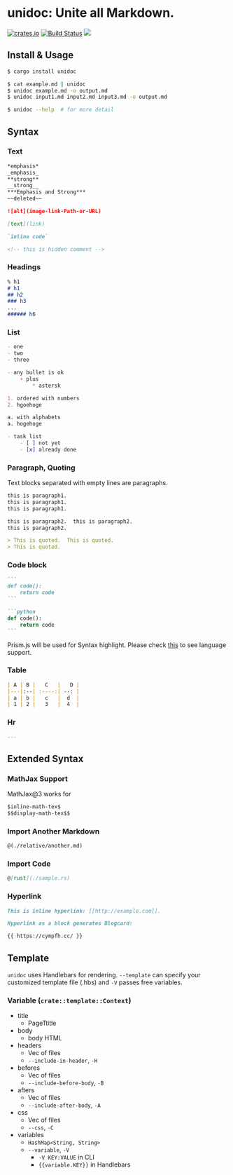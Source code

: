 # unidoc: Unite all Markdown.

<p>
    <a href="https://crates.io/crates/unidoc"><img src="https://img.shields.io/crates/v/unidoc.svg?style=flat-square" alt="crates.io" /></a>
    <a href="https://actions-badge.atrox.dev/cympfh/unidoc/goto?ref=main"><img alt="Build Status" src="https://img.shields.io/endpoint.svg?url=https%3A%2F%2Factions-badge.atrox.dev%2Fcympfh%2Funidoc%2Fbadge%3Fref%3Dmain&style=flat-square" /></a>
    <a href="https://github.com/cympfh/unidoc/blob/main/LICENSE"><img src="https://img.shields.io/crates/l/unidoc.svg?style=flat-square" /></a>
</p>

## Install & Usage

```sh
$ cargo install unidoc

$ cat example.md | unidoc
$ unidoc example.md -o output.md
$ unidoc input1.md input2.md input3.md -o output.md

$ unidoc --help  # for more detail
```

## Syntax

### Text

```markdown
*emphasis*
_emphasis_
**strong**
__strong__
***Emphasis and Strong***
~~deleted~~

![alt](image-link-Path-or-URL)

[text](link)

`inline code`

<!-- this is hidden comment -->
```

### Headings

```markdown
% h1
# h1
## h2
### h3
...
###### h6
```

### List

```markdown
- one
- two
- three

- any bullet is ok
    + plus
        * astersk

1. ordered with numbers
2. hgoehoge

a. with alphabets
a. hogehoge

- task list
    - [ ] not yet
    - [x] already done
```

### Paragraph, Quoting

Text blocks separated with empty lines are paragraphs.

```markdown
this is paragraph1.
this is paragraph1.
this is paragraph1.

this is paragraph2.  this is paragraph2.
this is paragraph2.

> This is quoted.  This is quoted.
> This is quoted.
```

### Code block

````markdown
```
def code():
    return code
```

```python
def code():
    return code
```
````

Prism.js will be used for Syntax highlight.
Please check [this](https://prismjs.com/#basic-usage) to see language support.

### Table

```markdown
| A | B |   C   |   D |
|---|:--| :----:| --: |
| a | b |   c   |  d  |
| 1 | 2 |   3   |  4  |
```

### Hr

```markdown
---
```

## Extended Syntax

### MathJax Support

MathJax@3 works for

```markdown
$inline-math-tex$
$$display-math-tex$$
```

### Import Another Markdown

```markdown
@(./relative/another.md)
```

### Import Code

```markdown
@[rust](./sample.rs)
```

### Hyperlink

```markdown
This is inline hyperlink: [[http://example.com]].
```

```markdown
Hyperlink as a block generates Blogcard:

{{ https://cympfh.cc/ }}
```

## Template

`unidoc` uses Handlebars for rendering.
`--template` can specify your customized template file (.hbs) and `-V` passes free variables.

### Variable (`crate::template::Context`)

- title
    - PageTtitle
- body
    - body HTML
- headers
    - Vec of files
    - `--include-in-header`, `-H`
- befores
    - Vec of files
    - `--include-before-body`, `-B`
- afters
    - Vec of files
    - `--include-after-body`, `-A`
- css
    - Vec of files
    - `--css`, `-C`
- variables
    - `HashMap<String, String>`
    - `--variable`, `-V`
        - `-V KEY:VALUE` in CLI
        - `{{variable.KEY}}` in Handlebars

